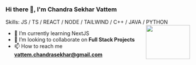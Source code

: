 ### Hi there 👋, I'm Chandra Sekhar Vattem
Skills: JS / TS  / REACT / NODE / TAILWIND / C++ / JAVA / PYTHON
<img align="right" src="https://i.giphy.com/media/v1.Y2lkPTc5MGI3NjExNGZjcGE4ZGFsN21kOWQ2YThnc2V2NjFsNnlkcTBuNjFtZDkwdTJ2diZlcD12MV9pbnRlcm5hbF9naWZfYnlfaWQmY3Q9cw/7wzbwCLnoRwwXILJsB/giphy.gif" width="120" height="93">

- 🌱 I’m currently learning NextJS
- 👯 I’m looking to collaborate on **Full Stack  Projects**  
- 📫 How to reach me **vattem.chandrasekhar@gmail.com**  

